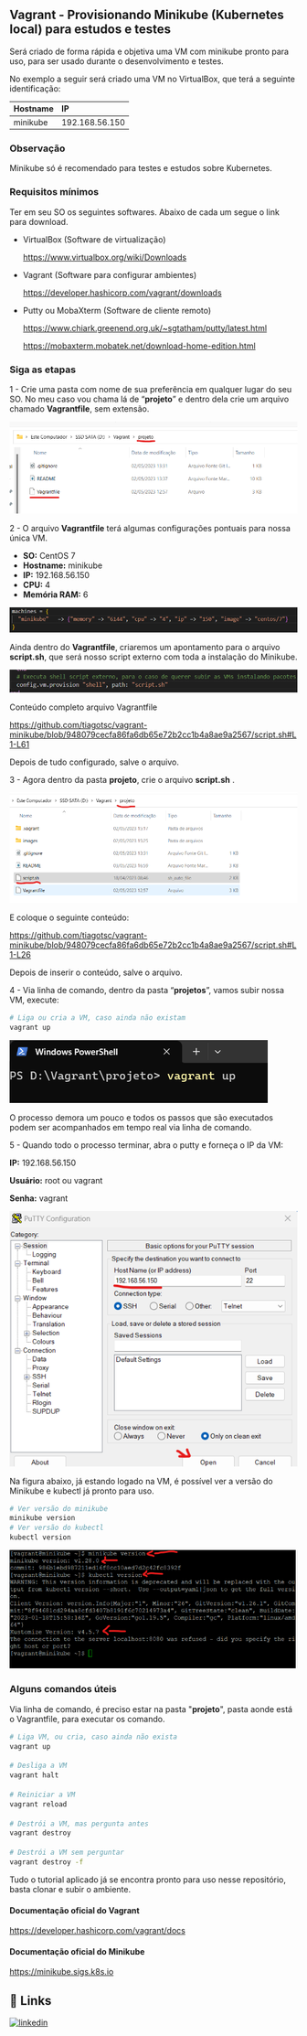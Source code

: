 ﻿
## Vagrant - Provisionando Minikube (Kubernetes local) para estudos e testes

Será criado de forma rápida e objetiva uma VM com minikube pronto para uso, para ser usado durante o desenvolvimento e testes.

No exemplo a seguir será criado uma VM no VirtualBox, que terá a seguinte identificação:

| Hostname   | IP       |
| :---------- | :--------- |
| minikube | 192.168.56.150 |

### Observação

Minikube só é recomendado para testes e estudos sobre Kubernetes.

### Requisitos mínimos

Ter em seu SO os seguintes softwares.
Abaixo de cada um segue o link para download.

- VirtualBox (Software de virtualização)

  https://www.virtualbox.org/wiki/Downloads

- Vagrant (Software para configurar ambientes)

  https://developer.hashicorp.com/vagrant/downloads

- Putty ou MobaXterm (Software de cliente remoto)

  https://www.chiark.greenend.org.uk/~sgtatham/putty/latest.html

  https://mobaxterm.mobatek.net/download-home-edition.html

### Siga as etapas

1 - Crie uma pasta com nome de sua preferência em qualquer lugar do seu SO. No meu caso vou chama lá de “**projeto**” e dentro dela crie um arquivo chamado **Vagrantfile**, sem extensão.

![App Screenshot](images/img1.png)

2 - O arquivo **Vagrantfile** terá algumas configurações pontuais para nossa única VM.

- **SO:** CentOS 7
- **Hostname:** minikube
- **IP:** 192.168.56.150
- **CPU:** 4
- **Memória RAM:** 6

![App Screenshot](images/img2.png)

Ainda dentro do **Vagrantfile**, criaremos um apontamento para o arquivo **script.sh**, que será nosso script externo com toda a instalação do Minikube.

![App Screenshot](images/img3.png)

Conteúdo completo arquivo Vagrantfile

https://github.com/tiagotsc/vagrant-minikube/blob/948079cecfa86fa6db65e72b2cc1b4a8ae9a2567/script.sh#L1-L61

Depois de tudo configurado, salve o arquivo.

3 - Agora dentro da pasta **projeto**, crie o arquivo **script.sh** .

![App Screenshot](images/img4.png)

E coloque o seguinte conteúdo:

https://github.com/tiagotsc/vagrant-minikube/blob/948079cecfa86fa6db65e72b2cc1b4a8ae9a2567/script.sh#L1-L26

Depois de inserir o conteúdo, salve o arquivo.

4 - Via linha de comando, dentro da pasta “**projetos**”, vamos subir nossa VM, execute:

```bash
# Liga ou cria a VM, caso ainda não existam
vagrant up
```

![App Screenshot](images/img5.png)

O processo demora um pouco e todos os passos que são executados podem ser acompanhados em tempo real via linha de comando.

5 - Quando todo o processo terminar, abra o putty e forneça o IP da VM:

**IP:** 192.168.56.150

**Usuário:** root ou vagrant

**Senha:** vagrant

![App Screenshot](images/img6.png)

Na figura abaixo, já estando logado na VM, é possível ver a versão do Minikube e kubectl já pronto para uso.

```bash
# Ver versão do minikube
minikube version
# Ver versão do kubectl
kubectl version
```

![App Screenshot](images/img7.png)

### Alguns comandos úteis

Via linha de comando, é preciso estar na pasta "**projeto**", pasta aonde está o Vagrantfile,  para executar os comando.

```bash
# Liga VM, ou cria, caso ainda não exista
vagrant up

# Desliga a VM
vagrant halt

# Reiniciar a VM
vagrant reload

# Destrói a VM, mas pergunta antes
vagrant destroy

# Destrói a VM sem perguntar
vagrant destroy -f
```

Tudo o tutorial aplicado já se encontra pronto para uso nesse repositório, basta clonar e subir o ambiente.

#### Documentação oficial do Vagrant

https://developer.hashicorp.com/vagrant/docs

#### Documentação oficial do Minikube
https://minikube.sigs.k8s.io

## 🔗 Links
[![linkedin](https://img.shields.io/badge/linkedin-0A66C2?style=for-the-badge&logo=linkedin&logoColor=white)](https://www.linkedin.com/in/tiago-s-costa)
